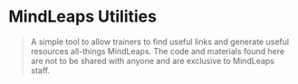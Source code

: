 # MindLeaps Utilities

> A simple tool to allow trainers to find useful links and generate useful resources all-things MindLeaps. The code and materials found here are not to be shared with anyone and are exclusive to MindLeaps staff.
